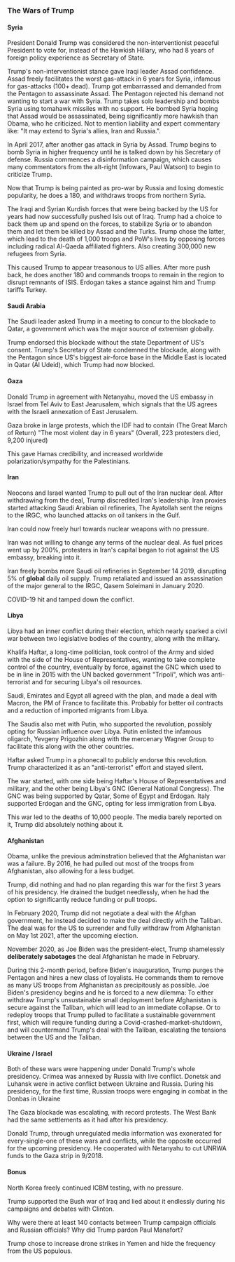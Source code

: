 ### The Wars of Trump
#### Syria
President Donald Trump was considered the non-interventionist peaceful President to vote for, instead of the Hawkish Hillary, who had 8 years of foreign policy experience as Secretary of State. 

Trump's non-interventionist stance gave Iraqi leader Assad confidence. Assad freely facilitates the worst gas-attack in 6 years for Syria, infamous for gas-attacks (100+ dead). Trump got embarrassed and demanded from the Pentagon to assassinate Assad. The Pentagon rejected his demand not wanting to start a war with Syria. Trump takes solo leadership and bombs Syria using tomahawk missiles with no support. He bombed Syria hoping that Assad would be assassinated, being significantly more hawkish than Obama, who he criticized. Not to mention liability and expert commentary like: "It may extend to Syria's allies, Iran and Russia.".

In April 2017, after another gas attack in Syria by Assad. Trump begins to bomb Syria in higher frequency until he is talked down by his Secretary of defense. Russia commences a disinformation campaign, which causes many commentators from the alt-right  (Infowars, Paul Watson) to begin to criticize Trump. 

Now that Trump is being painted as pro-war by Russia and losing domestic popularity, he does a 180, and withdraws troops from northern Syria.

The Iraqi and Syrian Kurdish forces that were being backed by the US for years had now successfully pushed Isis out of Iraq. Trump had a choice to back them up and spend on the forces, to stabilize Syria or to abandon them and let them be killed by Assad and the Turks. Trump chose the latter, which lead to the death of 1,000 troops and PoW's lives by opposing forces including radical Al-Qaeda affiliated fighters. Also creating 300,000 new refugees from Syria.

This caused Trump to appear treasonous to US allies. After more push back, he does another 180 and commands troops to remain in the region to disrupt remnants of ISIS. Erdogan takes a stance against him and Trump tariffs Turkey.
#### Saudi Arabia
The Saudi leader asked Trump in a meeting to concur to the blockade to Qatar, a government which was the major source of extremism globally. 

Trump endorsed this blockade without the state Department of US's consent. Trump's Secretary of State condemned the blockade, along with the Pentagon since US's biggest air-force base in the Middle East is located in Qatar (Al Udeid), which Trump had now blocked.

#### Gaza
Donald Trump in agreement with Netanyahu, moved the US embassy in Israel from Tel Aviv to East Jearusalem, which signals that the US agrees with the Israeli annexation of East Jerusalem. 

Gaza broke in large protests, which the IDF had to contain (The Great March of Return) "The most violent day in 6 years" (Overall, 223 protesters died, 9,200 injured)

This gave Hamas credibility, and increased worldwide polarization/sympathy for the Palestinians.

#### Iran
Neocons and Israel wanted Trump to pull out of the Iran nuclear deal. After withdrawing from the deal, Trump discredited Iran's leadership. Iran proxies started attacking Saudi Arabian oil refineries, The Ayatollah sent the reigns to the IRGC, who launched attacks on oil tankers in the Gulf. 

Iran could now freely hurl towards nuclear weapons with no pressure.

Iran was not willing to change any terms of the nuclear deal. As fuel prices went up by 200%, protesters in Iran's capital began to riot against the US embassy, breaking into it.

Iran freely bombs more Saudi oil refineries in September 14 2019, disrupting 5% of **global** daily oil supply. Trump retaliated and issued an assassination of the major general to the IRGC, Qasem Soleimani in January 2020.

COVID-19 hit and tamped down the conflict.

#### Libya
Libya had an inner conflict during their election, which nearly sparked a civil war between two legislative bodies of the country, along with the military.

Khalifa Haftar, a long-time politician, took control of the Army and sided with the side of the House of Representatives, wanting to take complete control of the country, eventually by force, against the GNC which used to be in line in 2015 with the UN backed government "Tripoli", which was anti-terrorist and for securing Libya's oil resources. 

Saudi, Emirates and Egypt all agreed with the plan, and made a deal with Macron, the PM of France to facilitate this. Probably for better oil contracts and a reduction of imported migrants from Libya. 

The Saudis also met with Putin, who supported the revolution, possibly opting for Russian influence over Libya. Putin enlisted the infamous oligarch, Yevgeny Prigozhin along with the mercenary Wagner Group to facilitate this along with the other countries.

Haftar asked Trump in a phonecall to publicly endorse this revolution. Trump characterized it as an "anti-terrorist" effort and stayed silent.

The war started, with one side being Haftar's House of Representatives and military, and the other being Libya's GNC (General National Congress). The GNC was being supported by Qatar, Some of Egypt and Erdogan. Italy supported Erdogan and the GNC, opting for less immigration from Libya.

This war led to the deaths of 10,000 people. The media barely reported on it, Trump did absolutely nothing about it.
#### Afghanistan
Obama, unlike the previous adminstration believed that the Afghanistan war was a failure. By 2016, he had pulled out most of the troops from Afghanistan, also allowing for a less budget. 

Trump, did nothing and had no plan regarding this war for the first 3 years of his presidency. He drained the budget needlessly, when he had the option to significantly reduce funding or pull troops. 

In February 2020, Trump did not negotiate a deal with the Afghan government, he instead decided to make the deal directly with the Taliban. The deal was for the US to surrender and fully withdraw from Afghanistan on May 1st 2021, after the upcoming election. 

November 2020, as Joe Biden was the president-elect, Trump shamelessly **deliberately sabotages** the deal Afghanistan he made in February. 

During this 2-month period, before Biden's inauguration, Trump purges the Pentagon and hires a new class of loyalists. He commands them to remove as many US troops from Afghanistan as precipitously as possible. Joe Biden's presidency begins and he is forced to a new dilemma:
To either withdraw Trump's unsustainable small deployment before Afghanistan is secure against the Taliban, which will lead to an immediate collapse. Or to redeploy troops that Trump pulled to facilitate a sustainable government first, which will require funding during a Covid-crashed-market-shutdown, and will countermand Trump's deal with the Taliban, escalating the tensions between the US and the Taliban.


#### Ukraine / Israel
Both of these wars were happening under Donald Trump's whole presidency. Crimea was annexed by Russia with live conflict. Donetsk and Luhansk were in active conflict between Ukraine and Russia. During his presidency, for the first time, Russian troops were engaging in combat in the Donbas in Ukraine 

The Gaza blockade was escalating, with record protests. The West Bank had the same settlements as it had after his presidency. 

Donald Trump, through unregulated media information was exonerated for every-single-one of these wars and conflicts, while the opposite occurred for the upcoming presidency. He cooperated with Netanyahu to cut UNRWA funds to the Gaza strip in 9/2018.

#### Bonus 
North Korea freely continued ICBM testing, with no pressure.

Trump supported the Bush war of Iraq and lied about it endlessly during his campaigns and debates with Clinton.

Why were there at least 140 contacts between Trump campaign officials and Russian officials? Why did Trump pardon Paul Manafort? 

Trump chose to increase drone strikes in Yemen and hide the frequency from the US populous.
